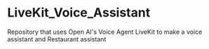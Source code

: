 # LiveKit_Voice_Assistant
Repository that uses Open AI's Voice Agent LiveKit to make a voice assistant and Restaurant assistant
